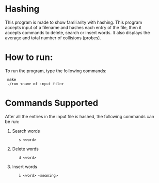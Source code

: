 # Hashing
This program is made to show familiarity with hashing. This program accepts input of a filename and hashes each entry of the file, then it accepts commands to delete, search or insert words. It also displays the average and total number of collisions (probes).

# How to run:
To run the program, type the following commands:

     make
     ./run <name of input file>

# Commands Supported
After all the entries in the input file is hashed, the following commands can be run:
1. Search words
        
          s <word>
2. Delete words 
        
          d <word>
3. Insert words
        
          i <word> <meaning>
